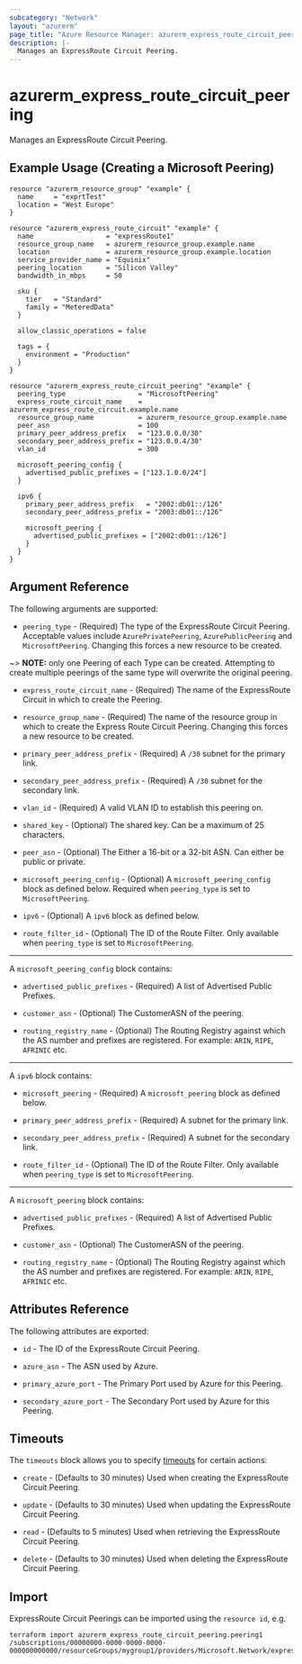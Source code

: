 ```yaml
---
subcategory: "Network"
layout: "azurerm"
page_title: "Azure Resource Manager: azurerm_express_route_circuit_peering"
description: |-
  Manages an ExpressRoute Circuit Peering.
---
```


# azurerm_express_route_circuit_peering

Manages an ExpressRoute Circuit Peering.

## Example Usage (Creating a Microsoft Peering)

```hcl
resource "azurerm_resource_group" "example" {
  name     = "exprtTest"
  location = "West Europe"
}

resource "azurerm_express_route_circuit" "example" {
  name                  = "expressRoute1"
  resource_group_name   = azurerm_resource_group.example.name
  location              = azurerm_resource_group.example.location
  service_provider_name = "Equinix"
  peering_location      = "Silicon Valley"
  bandwidth_in_mbps     = 50

  sku {
    tier   = "Standard"
    family = "MeteredData"
  }

  allow_classic_operations = false

  tags = {
    environment = "Production"
  }
}

resource "azurerm_express_route_circuit_peering" "example" {
  peering_type                  = "MicrosoftPeering"
  express_route_circuit_name    = azurerm_express_route_circuit.example.name
  resource_group_name           = azurerm_resource_group.example.name
  peer_asn                      = 100
  primary_peer_address_prefix   = "123.0.0.0/30"
  secondary_peer_address_prefix = "123.0.0.4/30"
  vlan_id                       = 300

  microsoft_peering_config {
    advertised_public_prefixes = ["123.1.0.0/24"]
  }

  ipv6 {
    primary_peer_address_prefix   = "2002:db01::/126"
    secondary_peer_address_prefix = "2003:db01::/126"

    microsoft_peering {
      advertised_public_prefixes = ["2002:db01::/126"]
    }
  }
}
```

## Argument Reference

The following arguments are supported:

* `peering_type` - (Required) The type of the ExpressRoute Circuit Peering. Acceptable values include `AzurePrivatePeering`, `AzurePublicPeering` and `MicrosoftPeering`. Changing this forces a new resource to be created.

~> **NOTE:** only one Peering of each Type can be created. Attempting to create multiple peerings of the same type will overwrite the original peering.

* `express_route_circuit_name` - (Required) The name of the ExpressRoute Circuit in which to create the Peering.

* `resource_group_name` - (Required) The name of the resource group in which to create the Express Route Circuit Peering. Changing this forces a new resource to be created.

* `primary_peer_address_prefix` - (Required) A `/30` subnet for the primary link.

* `secondary_peer_address_prefix` - (Required) A `/30` subnet for the secondary link.

* `vlan_id` - (Required) A valid VLAN ID to establish this peering on.

* `shared_key` - (Optional) The shared key. Can be a maximum of 25 characters.

* `peer_asn` - (Optional) The Either a 16-bit or a 32-bit ASN. Can either be public or private.

* `microsoft_peering_config` - (Optional) A `microsoft_peering_config` block as defined below. Required when `peering_type` is set to `MicrosoftPeering`.

* `ipv6` - (Optional) A `ipv6` block as defined below.

* `route_filter_id` - (Optional) The ID of the Route Filter. Only available when `peering_type` is set to `MicrosoftPeering`.

---

A `microsoft_peering_config` block contains:

* `advertised_public_prefixes` - (Required) A list of Advertised Public Prefixes.

* `customer_asn` - (Optional) The CustomerASN of the peering.

* `routing_registry_name` - (Optional) The Routing Registry against which the AS number and prefixes are registered.  For example:  `ARIN`, `RIPE`, `AFRINIC` etc. 

---

A `ipv6` block contains:

* `microsoft_peering` - (Required) A `microsoft_peering` block as defined below.  

* `primary_peer_address_prefix` - (Required) A subnet for the primary link.

* `secondary_peer_address_prefix` - (Required) A subnet for the secondary link.

* `route_filter_id` - (Optional) The ID of the Route Filter. Only available when `peering_type` is set to `MicrosoftPeering`.

---

A `microsoft_peering` block contains:

* `advertised_public_prefixes` - (Required) A list of Advertised Public Prefixes.

* `customer_asn` - (Optional) The CustomerASN of the peering.

* `routing_registry_name` - (Optional) The Routing Registry against which the AS number and prefixes are registered. For example:  `ARIN`, `RIPE`, `AFRINIC` etc.



## Attributes Reference

The following attributes are exported:

* `id` - The ID of the ExpressRoute Circuit Peering.

* `azure_asn` - The ASN used by Azure.

* `primary_azure_port` - The Primary Port used by Azure for this Peering.

* `secondary_azure_port` - The Secondary Port used by Azure for this Peering.

## Timeouts



The `timeouts` block allows you to specify [timeouts](https://www.terraform.io/language/resources/syntax#operation-timeouts) for certain actions:

* `create` - (Defaults to 30 minutes) Used when creating the ExpressRoute Circuit Peering.

* `update` - (Defaults to 30 minutes) Used when updating the ExpressRoute Circuit Peering.

* `read` - (Defaults to 5 minutes) Used when retrieving the ExpressRoute Circuit Peering.

* `delete` - (Defaults to 30 minutes) Used when deleting the ExpressRoute Circuit Peering.

## Import

ExpressRoute Circuit Peerings can be imported using the `resource id`, e.g.

```shell
terraform import azurerm_express_route_circuit_peering.peering1 /subscriptions/00000000-0000-0000-0000-000000000000/resourceGroups/mygroup1/providers/Microsoft.Network/expressRouteCircuits/myExpressRoute/peerings/peering1
```
